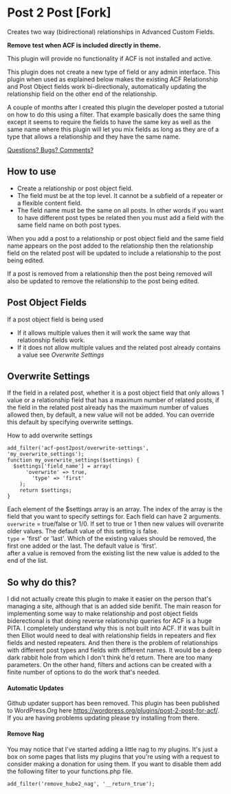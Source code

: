# Post 2 Post [Fork]

Creates two way (bidirectional) relationships in Advanced Custom Fields.

**Remove test when ACF is included directly in theme.**

This plugin will provide no functionality if ACF is not installed and active.

This plugin does not create a new type of field or any admin interface. This plugin when used as explained below makes the
existing ACF Relationship and Post Object fields work bi-directionaly, automatically updating the relationship field on
the other end of the relationship.

A couple of months after I created this plugin the developer posted a tutorial on how to do this using a filter.
That example basically does the same thing except it seems to require the fields to have the same key as well
as the same name where this plugin will let you mix fields as long as they are of a type that allows a relationship
and they have the same name.

[Questions? Bugs? Comments?](https://github.com/Hube2/acf-post2post/issues)

## How to use

* Create a relationship or post object field.
* The field must be at the top level. It cannot be a subfield of a repeater or a flexible content field.
* The field name must be the same on all posts. In other words if you want to have different post types be related then you must add a field with the same field name on both post types.

When you add a post to a relationship or post object field and the same field name appears on the post added to the relationship then the relationship field on the related post will be updated to include a relationship to the post being edited.

If a post is removed from a relationship then the post being removed will also be updated to remove the relationship to the post being edited.

## Post Object Fields

If a post object field is being used

* If it allows multiple values then it will work the same way that relationship fields work.
* If it does not allow multiple values and the related post already contains a value see *Overwrite Settings*

## Overwrite Settings

If the field in a related post, whether it is a post object field that only allows 1 value or a relationship field that has a maximum number of related posts, if the field in the related post already has the maximum number of values allowed then, by default, a new value will not be added. You can override this default by specifying overwrite settings.

How to add overwrite settings
```
add_filter('acf-post2post/overwrite-settings', 'my_overwrite_settings');
function my_overwrite_settings($settings) {
  $settings['field_name'] = array(
	  'overwrite' => true,
		'type' => 'first'
	);
	return $settings;
}
```
Each element of the $settings array is an array. The index of the array is the field that you want to
specify settings for. Each field can have 2 arguments.  
`overwrite` = true/false or 1/0. If set to true
or 1 then new values will overwrite older values. The default value of this setting is false.  
`type` = 'first' or 'last'. Which of the existing values should be removed, the first one added or the last. The default value is 'first'.  
after a value is removed from the existing list the new value is added to the end of the list.

## So why do this?

I did not actually create this plugin to make it easier on the person that's managing a site, although that is
an added side benifit. The main reason for implementing some way to make relationship and post object fields
biderectional is that doing reverse relationship queries for ACF is a huge PITA. I completely understand why this is
not built into ACF. If it was built in then Elliot would need to deal with relationship fields in repeaters and
flex fields and nested repeaters. And then there is the problem of relationships with different post types and fields
with different names. It would be a deep dark rabbit hole from which I don't think he'd return. There are too many
parameters. On the other hand, filters and actions can be created with a finite number of options to do the work that's
needed.

#### Automatic Updates
Github updater support has been removed. This plugin has been published to WordPress.Org here
https://wordpress.org/plugins/post-2-post-for-acf/. If you are having problems updating please
try installing from there. 

#### Remove Nag
You may notice that I've started adding a little nag to my plugins. It's just a box on some pages that lists my
plugins that you're using with a request to consider making a donation for using them. If you want to disable them
add the following filter to your functions.php file.
```
add_filter('remove_hube2_nag', '__return_true');
```
